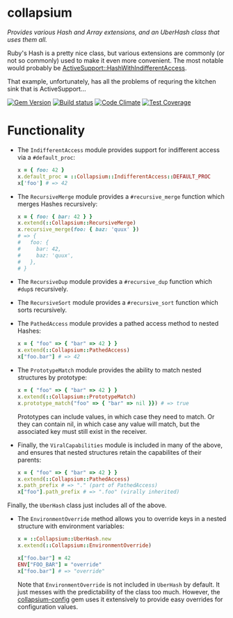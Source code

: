 # collapsium
*Provides various Hash and Array extensions, and an UberHash class that uses them all.*

Ruby's Hash is a pretty nice class, but various extensions are commonly (or not
so commonly) used to make it even more convenient. The most notable would
probably be [ActiveSupport::HashWithIndifferentAccess](http://apidock.com/rails/ActiveSupport/HashWithIndifferentAccess).

That example, unfortunately, has all the problems of requring the kitchen sink
that is ActiveSupport...

[![Gem Version](https://badge.fury.io/rb/collapsium.svg)](https://badge.fury.io/rb/collapsium)
[![Build status](https://travis-ci.org/jfinkhaeuser/collapsium.svg?branch=master)](https://travis-ci.org/jfinkhaeuser/collapsium)
[![Code Climate](https://codeclimate.com/github/jfinkhaeuser/collapsium/badges/gpa.svg)](https://codeclimate.com/github/jfinkhaeuser/collapsium)
[![Test Coverage](https://codeclimate.com/github/jfinkhaeuser/collapsium/badges/coverage.svg)](https://codeclimate.com/github/jfinkhaeuser/collapsium/coverage)

# Functionality

- The `IndifferentAccess` module provides support for indifferent access via a
  `#default_proc`:

  ```ruby
  x = { foo: 42 }
  x.default_proc = ::Collapsium::IndifferentAccess::DEFAULT_PROC
  x['foo'] # => 42
  ```
- The `RecursiveMerge` module provides a `#recursive_merge` function which merges
  Hashes recursively:

  ```ruby
  x = { foo: { bar: 42 } }
  x.extend(::Collapsium::RecursiveMerge)
  x.recursive_merge(foo: { baz: 'quux' })
  # => {
  #   foo: {
  #     bar: 42,
  #     baz: 'quux',
  #   },
  # }
  ```
- The `RecursiveDup` module provides a `#recursive_dup` function which `#dup`s
  recursively.
- The `RecursiveSort` module provides a `#recursive_sort` function which sorts
  recursively.
- The `PathedAccess` module provides a pathed access method to nested Hashes:

  ```ruby
  x = { "foo" => { "bar" => 42 } }
  x.extend(::Collapsium::PathedAccess)
  x["foo.bar"] # => 42
  ```
- The `PrototypeMatch` module provides the ability to match nested structures
  by prototype:

  ```ruby
  x = { "foo" => { "bar" => 42 } }
  x.extend(::Collapsium::PrototypeMatch)
  x.prototype_match("foo" => { "bar" => nil }}) # => true
  ```

  Prototypes can include values, in which case they need to match. Or they can
  contain nil, in which case any value will match, but the associated key must
  still exist in the receiver.
- Finally, the `ViralCapabilities` module is included in many of the above,
  and ensures that nested structures retain the capabilites of their parents:

  ```ruby
  x = { "foo" => { "bar" => 42 } }
  x.extend(::Collapsium::PathedAccess)
  x.path_prefix # => "." (part of PathedAccess)
  x["foo"].path_prefix # => ".foo" (virally inherited)
  ```

Finally, the `UberHash` class just includes all of the above.

- The `EnvironmentOverride` method allows you to override keys in a nested
  structure with environment variables:

  ```ruby
  x = ::Collapsium::UberHash.new
  x.extend(::Collapsium::EnvironmentOverride)

  x["foo.bar"] = 42
  ENV["FOO_BAR"] = "override"
  x["foo.bar"] # => "override"
  ```

  Note that `EnvironmentOverride` is not included in `UberHash` by default.
  It just messes with the predictability of the class too much. However, the
  [collapsium-config](https://github.com/jfinkhaeuser/collapsium-config) gem
  uses it extensively to provide easy overrides for configuration values.

